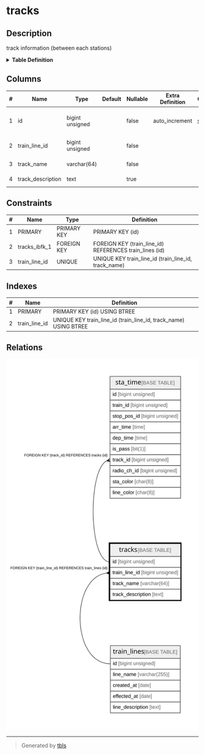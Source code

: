 # tracks

## Description

track information (between each stations)

<details>
<summary><strong>Table Definition</strong></summary>

```sql
CREATE TABLE `tracks` (
  `id` bigint unsigned NOT NULL AUTO_INCREMENT COMMENT 'counter to identify each record',
  `train_line_id` bigint unsigned NOT NULL COMMENT 'line id that has this track',
  `track_name` varchar(64) NOT NULL COMMENT 'name of this track',
  `track_description` text COMMENT 'track description',
  PRIMARY KEY (`id`),
  UNIQUE KEY `train_line_id` (`train_line_id`,`track_name`),
  CONSTRAINT `tracks_ibfk_1` FOREIGN KEY (`train_line_id`) REFERENCES `train_lines` (`id`) ON DELETE CASCADE
) ENGINE=InnoDB AUTO_INCREMENT=[Redacted by tbls] DEFAULT CHARSET=utf8mb4 COLLATE=utf8mb4_0900_ai_ci COMMENT='track information (between each stations)'
```

</details>

## Columns

| # | Name | Type | Default | Nullable | Extra Definition | Children | Parents | Comment |
| - | ---- | ---- | ------- | -------- | ---------------- | -------- | ------- | ------- |
| 1 | id | bigint unsigned |  | false | auto_increment | [sta_time](sta_time.md) |  | counter to identify each record |
| 2 | train_line_id | bigint unsigned |  | false |  |  | [train_lines](train_lines.md) | line id that has this track |
| 3 | track_name | varchar(64) |  | false |  |  |  | name of this track |
| 4 | track_description | text |  | true |  |  |  | track description |

## Constraints

| # | Name | Type | Definition |
| - | ---- | ---- | ---------- |
| 1 | PRIMARY | PRIMARY KEY | PRIMARY KEY (id) |
| 2 | tracks_ibfk_1 | FOREIGN KEY | FOREIGN KEY (train_line_id) REFERENCES train_lines (id) |
| 3 | train_line_id | UNIQUE | UNIQUE KEY train_line_id (train_line_id, track_name) |

## Indexes

| # | Name | Definition |
| - | ---- | ---------- |
| 1 | PRIMARY | PRIMARY KEY (id) USING BTREE |
| 2 | train_line_id | UNIQUE KEY train_line_id (train_line_id, track_name) USING BTREE |

## Relations

![er](tracks.svg)

---

> Generated by [tbls](https://github.com/k1LoW/tbls)
